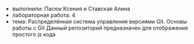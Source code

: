 
- выполнили: Пасюк Ксения и Ставская Алина 
- лабораторная работа: 4
- тема:  Распределённая система управления версиями Git. Основы работы с Git
Данный репозиторий предназначен для отображения простого js кода
